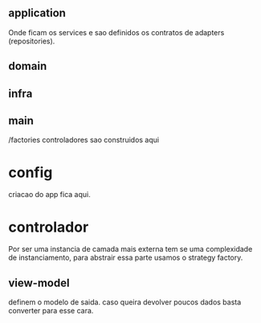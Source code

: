 ## application

Onde ficam os services e sao definidos os contratos de adapters (repositories).

## domain

## infra

## main

/factories
controladores sao construidos aqui

# config

criacao do app fica aqui.


# controlador

Por ser uma instancia de camada mais externa tem se uma complexidade de instanciamento, para abstrair essa parte usamos o strategy factory.
## view-model

definem o modelo de saida.  caso queira devolver poucos dados basta converter para esse cara.